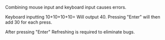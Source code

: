 Combining mouse input and keyboard input causes errors.

Keyboard inputting 10+10+10+10=
Will output 40. Pressing "Enter" will then add 30 for each press.

After pressing "Enter" Refreshing is required to eliminate bugs.
